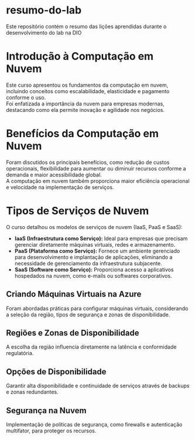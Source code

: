 # resumo-do-lab
Este repositório contém o resumo das lições aprendidas durante o desenvolvimento do lab na DIO



# Introdução à Computação em Nuvem

Este curso apresentou os fundamentos da computação em nuvem, incluindo conceitos como escalabilidade, elasticidade e pagamento conforme o uso.  
Foi enfatizada a importância da nuvem para empresas modernas, destacando como ela permite inovação e agilidade nos negócios.

# Benefícios da Computação em Nuvem

Foram discutidos os principais benefícios, como redução de custos operacionais, flexibilidade para aumentar ou diminuir recursos conforme a demanda e maior acessibilidade global.  
A computação em nuvem também proporciona maior eficiência operacional e velocidade na implementação de serviços.

# Tipos de Serviços de Nuvem

O curso detalhou os modelos de serviços de nuvem (IaaS, PaaS e SaaS):  
- **IaaS (Infraestrutura como Serviço):** Ideal para empresas que precisam gerenciar diretamente máquinas virtuais, redes e armazenamento.  
- **PaaS (Plataforma como Serviço):** Fornece um ambiente gerenciado para desenvolvimento e implantação de aplicações, eliminando a necessidade de gerenciamento da infraestrutura subjacente.  
- **SaaS (Software como Serviço):** Proporciona acesso a aplicativos hospedados na nuvem, como e-mails ou softwares corporativos.

## Criando Máquinas Virtuais na Azure

Foram abordadas práticas para configurar máquinas virtuais, considerando a seleção da região, tipos de segurança e zonas de disponibilidade.

## Regiões e Zonas de Disponibilidade

A escolha da região influencia diretamente na latência e conformidade regulatória.

## Opções de Disponibilidade

Garantir alta disponibilidade e continuidade de serviços através de backups e zonas redundantes.

## Segurança na Nuvem

Implementação de políticas de segurança, como firewalls e autenticação multifator, para proteger os recursos.
